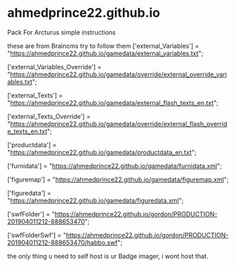 # ahmedprince22.github.io
Pack For Arcturus
simple instructions

these are from Braincms try to follow them
['external_Variables'] = "https://ahmedprince22.github.io/gamedata/external_variables.txt";


['external_Variables_Override'] = "https://ahmedprince22.github.io/gamedata/override/external_override_variables.txt";


['external_Texts'] = "https://ahmedprince22.github.io/gamedata/external_flash_texts_en.txt";


['external_Texts_Override'] = "https://ahmedprince22.github.io/gamedata/override/external_flash_override_texts_en.txt";


['productdata'] = "https://ahmedprince22.github.io/gamedata/productdata_en.txt";


['furnidata'] = "https://ahmedprince22.github.io/gamedata/furnidata.xml";


['figuremap'] = "https://ahmedprince22.github.io/gamedata/figuremap.xml";


['figuredata'] = "https://ahmedprince22.github.io/gamedata/figuredata.xml";


['swfFolder'] = "https://ahmedprince22.github.io/gordon/PRODUCTION-201904011212-888653470";


['swfFolderSwf'] = "https://ahmedprince22.github.io/gordon/PRODUCTION-201904011212-888653470/habbo.swf";


the only thing u need to self host is ur Badge imager, i wont host that.
